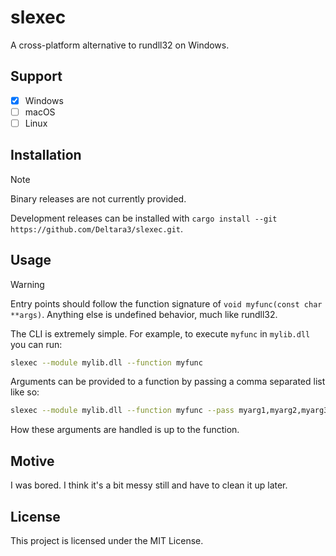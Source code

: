 # slexec
A cross-platform alternative to rundll32 on Windows.

## Support
- [x] Windows
- [ ] macOS
- [ ] Linux

## Installation
> [!NOTE]
> Binary releases are not currently provided.

Development releases can be installed with `cargo install --git https://github.com/Deltara3/slexec.git`.

## Usage
> [!WARNING]
> Entry points should follow the function signature of `void myfunc(const char **args)`.
> Anything else is undefined behavior, much like rundll32.

The CLI is extremely simple. For example, to execute `myfunc` in `mylib.dll` you can run:
```bash
slexec --module mylib.dll --function myfunc
```

Arguments can be provided to a function by passing a comma separated list like so:
```bash
slexec --module mylib.dll --function myfunc --pass myarg1,myarg2,myarg3
```

How these arguments are handled is up to the function.

## Motive
I was bored. I think it's a bit messy still and have to clean it up later.

## License
This project is licensed under the MIT License.
